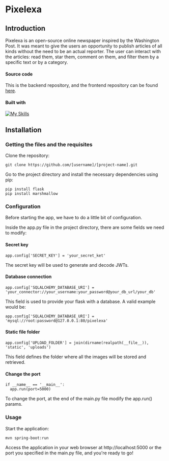 # Pixelexa
## Introduction
Pixelexa is an open-source online newspaper inspired by the Washington Post. It was meant to give the users an opportunity to publish articles of all kinds without the need to be an actual reporter. 
The user can interact with the articles: read them, star them, comment on them, and filter them by a specific text or by a category.

#### Source code
This is the backend repository, and the frontend repository can be found [here](https://github.com/ikiwq/pixelexa-frontend).

#### Built with
[![My Skills](https://skillicons.dev/icons?i=python,flask&theme=light)](https://skillicons.dev)

## Installation
### Getting the files and the requisites
Clone the repository:

    git clone https://github.com/[username]/[project-name].git
Go to the project directory and install the necessary dependencies using pip:

    pip install flask
    pip install marshmallow

### Configuration
Before starting the app, we have to do a little bit of configuration.

Inside the app.py file in the project directory, there are some fields we need to modify:

#### Secret key
    app.config['SECRET_KEY'] = 'your_secret_ket'

The secret key will be used to generate and decode JWTs.

#### Database connection
    app.config['SQLALCHEMY_DATABASE_URI'] = 'your_connector://your_username:your_password@your_db_url/your_db'
This field is used to provide your flask with a database. A valid example would be:

    app.config['SQLALCHEMY_DATABASE_URI'] = 'mysql://root:password@127.0.0.1:80/pixelexa'
#### Static file folder
    app.config['UPLOAD_FOLDER'] = join(dirname(realpath(__file__)), 'static', 'uploads')
This field defines the folder where all the images will be stored and retrieved.
#### Change the port
    if __name__ == '__main__':
      app.run(port=5000)
To change the port, at the end of the main.py file modify the app.run() params.

### Usage
Start the application:

    mvn spring-boot:run
      
Access the application in your web browser at http://localhost:5000 or the port you specified in the main.py file, and you're ready to go!

